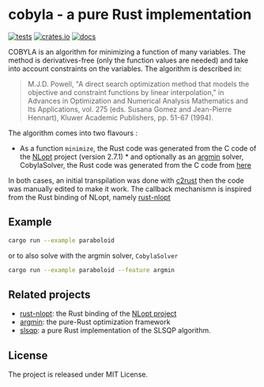 # cobyla - a pure Rust implementation

[![tests](https://github.com/relf/cobyla/workflows/tests/badge.svg)](https://github.com/relf/cobyla/actions?query=workflow%3Atests)
[![crates.io](https://img.shields.io/crates/v/cobyla)](https://crates.io/crates/cobyla)
[![docs](https://docs.rs/cobyla/badge.svg)](https://docs.rs/cobyla)

COBYLA is an algorithm for minimizing a function of many variables. The method is derivatives-free (only the function values are needed) 
and take into account constraints on the variables. The algorithm is described in:

  > M.J.D. Powell, "A direct search optimization method that models the objective and constraint functions by linear interpolation," in 
  > Advances in Optimization and Numerical Analysis Mathematics and Its Applications, vol. 275 (eds. Susana Gomez and Jean-Pierre Hennart), 
  > Kluwer Academic Publishers, pp. 51-67 (1994).

The algorithm comes into two flavours :
* As a function `minimize`, the Rust code was generated from the C code of the [NLopt](https://github.com/stevengj/nlopt) project (version 2.7.1) * and optionally as an [argmin](https://github.com/argmin-rs/argmin) solver, CobylaSolver, the Rust code was generated from the C code from [here](https://github.com/emmt/Algorithms/tree/master/cobyla) 
 

In both cases, an initial transpilation was done with [c2rust](https://github.com/immunant/c2rust) then the code was manually edited to make it work. The callback mechanismn is inspired from the Rust binding of NLopt, namely [rust-nlopt](https://github.com/adwhit/rust-nlopt)

## Example

```bash
cargo run --example paraboloid
```

or to also solve with the argmin solver, `CobylaSolver`

```bash
cargo run --example paraboloid --feature argmin
```

## Related projects

* [rust-nlopt](https://github.com/adwhit/rust-nlopt): the Rust binding of the [NLopt project](https://nlopt.readthedocs.io)
* [argmin](https://github.com/argmin-rs/argmin): the pure-Rust optimization framework
* [slsqp](https://github.com/relf/slsqp): a pure Rust implementation of the SLSQP algorithm. 

## License

The project is released under MIT License.
